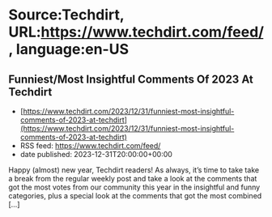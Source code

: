 # Source:Techdirt, URL:https://www.techdirt.com/feed/, language:en-US

## Funniest/Most Insightful Comments Of 2023 At Techdirt
 - [https://www.techdirt.com/2023/12/31/funniest-most-insightful-comments-of-2023-at-techdirt](https://www.techdirt.com/2023/12/31/funniest-most-insightful-comments-of-2023-at-techdirt)
 - RSS feed: https://www.techdirt.com/feed/
 - date published: 2023-12-31T20:00:00+00:00

Happy (almost) new year, Techdirt readers! As always, it&#8217;s time to take take a break from the regular weekly post and take a look at the comments that got the most votes from our community this year in the insightful and funny categories, plus a special look at the comments that got the most combined [&#8230;]

